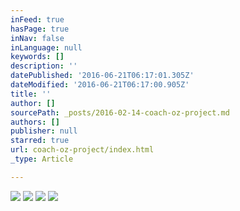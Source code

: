 ```yaml
---
inFeed: true
hasPage: true
inNav: false
inLanguage: null
keywords: []
description: ''
datePublished: '2016-06-21T06:17:01.305Z'
dateModified: '2016-06-21T06:17:00.905Z'
title: ''
author: []
sourcePath: _posts/2016-02-14-coach-oz-project.md
authors: []
publisher: null
starred: true
url: coach-oz-project/index.html
_type: Article

---
```

![](https://the-grid-user-content.s3-us-west-2.amazonaws.com/1e612263-9395-4680-8b13-f172657c6325.jpg)
![](https://the-grid-user-content.s3-us-west-2.amazonaws.com/146466c7-2408-4cc5-bc95-322acab7af20.jpg)
![](https://the-grid-user-content.s3-us-west-2.amazonaws.com/16e7b3bb-ef50-4625-8a1a-4ed86e5674b4.jpg)
![](https://s3-us-west-2.amazonaws.com/the-grid-img/p/58e3df2d8a1a740620b9f53093fd9c250745f4e9.jpg)